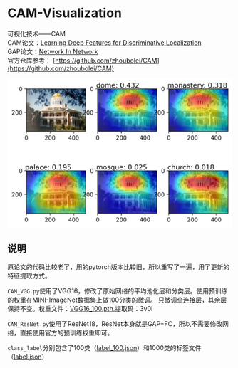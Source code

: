 # CAM-Visualization
可视化技术——CAM  
CAM论文：[Learning Deep Features for Discriminative Localization](https://arxiv.org/pdf/1512.04150.pdf)  
GAP论文：[Network In Network](https://arxiv.org/pdf/1312.4400.pdf)  
官方仓库参考： [https://github.com/zhoubolei/CAM](https://github.com/zhoubolei/CAM)

![alt text](cam.jpg)

## 说明
原论文的代码比较老了，用的pytorch版本比较旧，所以重写了一遍，用了更新的特征提取方式。  

`CAM_VGG.py`使用了VGG16，修改了原始网络的平均池化层和分类层。使用预训练的权重在MINI-ImageNet数据集上做100分类的微调。
只微调全连接层，其余层保持不变。权重文件：[VGG16_100.pth](https://pan.baidu.com/s/1XE2RLEzDn8Xvw8wY0pTo1A?pwd=3v0i 
),提取码：3v0i

`CAM_ResNet.py`使用了ResNet18，ResNet本身就是GAP+FC，所以不需要修改网络，直接使用官方的预训练权重即可。
  
`class_label`分别包含了100类（[label_100.json](class_label/label_100.json)）和1000类的标签文件（[label.json](class_label/label.json)）
